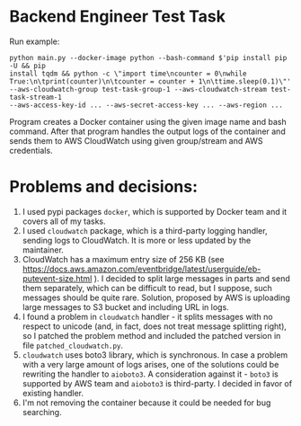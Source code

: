 # Backend Engineer Test Task

Run example:
```
python main.py --docker-image python --bash-command $'pip install pip -U && pip
install tqdm && python -c \"import time\ncounter = 0\nwhile
True:\n\tprint(counter)\n\tcounter = counter + 1\n\ttime.sleep(0.1)\"'
--aws-cloudwatch-group test-task-group-1 --aws-cloudwatch-stream test-task-stream-1
--aws-access-key-id ... --aws-secret-access-key ... --aws-region ...
```

Program creates a Docker container using the given image name and bash command. After that program handles the output logs of the container and sends them to AWS CloudWatch using given group/stream and AWS credentials.


# Problems and decisions:
1) I used pypi packages `docker`, which is supported by Docker team and it covers all of my tasks.
2) I used `cloudwatch` package, which is a third-party logging handler, sending logs to CloudWatch. It is more or less updated by the maintainer.
3) CloudWatch has a maximum entry size of 256 KB (see https://docs.aws.amazon.com/eventbridge/latest/userguide/eb-putevent-size.html ). I decided to split large messages in parts and send them separately, which can be difficult to read, but I suppose, such messages should be quite rare. Solution, proposed by AWS is uploading large messages to S3 bucket and including URL in logs.
4) I found a problem in `cloudwatch` handler - it splits messages with no respect to unicode (and, in fact, does not treat message splitting right), so I patched the problem method and included the patched version in file `patched_cloudwatch.py`.
5) `cloudwatch` uses boto3 library, which is synchronous. In case a problem with a very large amount of logs arises, one of the solutions could be rewriting the handler to `aioboto3`. A consideration against it - `boto3` is supported by AWS team and `aioboto3` is third-party. I decided in favor of existing handler.
6) I'm not removing the container because it could be needed for bug searching.
